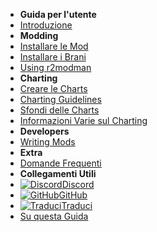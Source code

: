 - **Guida per l'utente**
- [Introduzione](./)
- **Modding**
- [Installare le Mod](installing-mods)
- [Installare i Brani](installing-songs)
- [Using r2modman](installing-r2modman)
- **Charting**
- [Creare le Charts](creating-charts)
- [Charting Guidelines](charting-guidelines)
- [Sfondi delle Charts](chart-backgrounds)
- [Informazioni Varie sul Charting](misc-charting-info)
- **Developers**
- [Writing Mods](writing-mods)
- **Extra**
- [Domande Frequenti](faq)
- **Collegamenti Utili**
- [![Discord](https://icongr.am/simple/discord.svg?colored&size=16)Discord](https://discord.gg/KVzKRsbetJ)
- [![GitHub](https://icongr.am/simple/github.svg?color=808080&size=16)GitHub](https://github.com/tc-mods/TromboneChampModdingWiki)
- [![Traduci](https://icongr.am/material/translate.svg?color=808080&size=16)Traduci](https://crowdin.com/project/trombone-champ-modding-wiki)
- [Su questa Guida](about)
